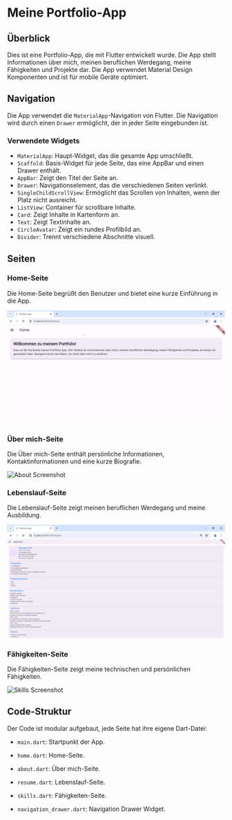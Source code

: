 # Meine Portfolio-App

## Überblick

Dies ist eine Portfolio-App, die mit Flutter entwickelt wurde. Die App stellt Informationen über mich, meinen beruflichen Werdegang, meine Fähigkeiten und Projekte dar. Die App verwendet Material Design Komponenten und ist für mobile Geräte optimiert.

## Navigation

Die App verwendet die `MaterialApp`-Navigation von Flutter. Die Navigation wird durch einen `Drawer` ermöglicht, der in jeder Seite eingebunden ist.

### Verwendete Widgets

- `MaterialApp`: Haupt-Widget, das die gesamte App umschließt.
- `Scaffold`: Basis-Widget für jede Seite, das eine AppBar und einen Drawer enthält.
- `AppBar`: Zeigt den Titel der Seite an.
- `Drawer`: Navigationselement, das die verschiedenen Seiten verlinkt.
- `SingleChildScrollView`: Ermöglicht das Scrollen von Inhalten, wenn der Platz nicht ausreicht.
- `ListView`: Container für scrollbare Inhalte.
- `Card`: Zeigt Inhalte in Kartenform an.
- `Text`: Zeigt Textinhalte an.
- `CircleAvatar`: Zeigt ein rundes Profilbild an.
- `Divider`: Trennt verschiedene Abschnitte visuell.

## Seiten

### Home-Seite

Die Home-Seite begrüßt den Benutzer und bietet eine kurze Einführung in die App.

![Home Screenshot](./screenshots/home.page.png)

### Über mich-Seite

Die Über mich-Seite enthält persönliche Informationen, Kontaktinformationen und eine kurze Biografie.

![About Screenshot](./screenshots/über_mich.page.png)

### Lebenslauf-Seite

Die Lebenslauf-Seite zeigt meinen beruflichen Werdegang und meine Ausbildung.

![Resume Screenshot](./screenshots/lebenslauf.page.png)

### Fähigkeiten-Seite

Die Fähigkeiten-Seite zeigt meine technischen und persönlichen Fähigkeiten.

![Skills Screenshot](./screenshots/fähigkeit.page.png)

## Code-Struktur

Der Code ist modular aufgebaut, jede Seite hat ihre eigene Dart-Datei:

- `main.dart`: Startpunkt der App.
- `home.dart`: Home-Seite.
- `about.dart`: Über mich-Seite.
- `resume.dart`: Lebenslauf-Seite.

- `skills.dart`: Fähigkeiten-Seite.
- `navigation_drawer.dart`: Navigation Drawer Widget.